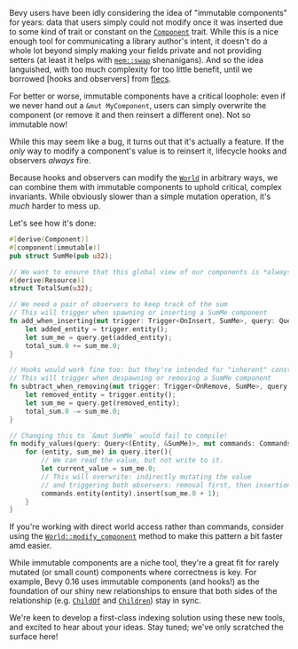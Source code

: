 <!-- Add Immutable `Component` Support -->
<!-- https://github.com/bevyengine/bevy/pull/16372 -->

Bevy users have been idly considering the idea of "immutable components" for years:
data that users simply could not modify once it was inserted due to some kind of trait or constant on the [`Component`] trait.
While this is a nice enough tool for communicating a library author's intent, it doesn't do a whole lot beyond simply making your fields private and not providing setters (at least it helps with [`mem::swap`] shenanigans).
And so the idea languished, with too much complexity for too little benefit,
until we borrowed [hooks and observers] from [flecs].

For better or worse, immutable components have a critical loophole: even if we never hand out a `&mut MyComponent`,
users can simply overwrite the component (or remove it and then reinsert a different one).
Not so immutable now!

While this may seem like a bug, it turns out that it's actually a feature.
If the *only* way to modify a component's value is to reinsert it,
lifecycle hooks and observers *always* fire.

Because hooks and observers can modify the [`World`] in arbitrary ways,
we can combine them with immutable components to uphold critical, complex invariants.
While obviously slower than a simple mutation operation,
it's *much* harder to mess up.

Let's see how it's done:

```rust
#[derive(Component)]
#[component(immutable)]
pub struct SumMe(pub u32);

// We want to ensure that this global view of our components is *always* correct
#[derive(Resource)]
struct TotalSum(u32);

// We need a pair of observers to keep track of the sum
// This will trigger when spawning or inserting a SumMe component
fn add_when_inserting(mut trigger: Trigger<OnInsert, SumMe>, query: Query<&SumMe>, mut total_sum: ResMut<TotalSum>){
    let added_entity = trigger.entity();
    let sum_me = query.get(added_entity);
    total_sum.0 += sum_me.0;
}

// Hooks would work fine too: but they're intended for "inherent" constructor/destructor style logic
// This will trigger when despawning or removing a SumMe component
fn subtract_when_removing(mut trigger: Trigger<OnRemove, SumMe>, query: Query<&SumMe>, mut total_sum: ResMut<TotalSum>){
    let removed_entity = trigger.entity();
    let sum_me = query.get(removed_entity);
    total_sum.0 -= sum_me.0;
}

// Changing this to `&mut SumMe` would fail to compile!
fn modify_values(query: Query<(Entity, &SumMe)>, mut commands: Commands){
    for (entity, sum_me) in query.iter(){
        // We can read the value, but not write to it.
        let current_value = sum_me.0;
        // This will overwrite: indirectly mutating the value
        // and triggering both observers: removal first, then insertion
        commands.entity(entity).insert(sum_me.0 + 1);
    }
}
```

If you're working with direct world access rather than commands, consider using the [`World::modify_component`] method to make this pattern a bit faster amd easier.

While immutable components are a niche tool, they're a great fit for rarely mutated (or small count) components where correctness is key.
For example, Bevy 0.16 uses immutable components (and hooks!) as the foundation of our shiny new relationships to ensure that both sides of the relationship (e.g. [`ChildOf`] and [`Children`]) stay in sync.

We're keen to develop a first-class indexing solution using these new tools, and excited to hear about your ideas. Stay tuned; we've only scratched the surface here!

[`Component`]: https://dev-docs.bevyengine.org/bevy/ecs/component/trait.Component.html
[`mem::swap`]: https://doc.rust-lang.org/std/mem/fn.swap.html
[flecs]: https://github.com/SanderMertens/flecs
[`World`]: https://dev-docs.bevyengine.org/bevy/ecs/prelude/struct.World.html
[`World::modify_component`]: https://dev-docs.bevyengine.org/bevy/prelude/struct.World.html#method.modify_component
[`ChildOf`]: https://dev-docs.bevyengine.org/bevy/ecs/hierarchy/struct.ChildOf.html
[`Children`]: https://dev-docs.bevyengine.org/bevy/ecs/hierarchy/struct.Children.html
